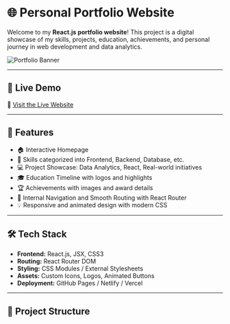 # 🌐 Personal Portfolio Website

Welcome to my **React.js portfolio website**! This project is a digital showcase of my skills, projects, education, achievements, and personal journey in web development and data analytics.

![Portfolio Banner](https://your-image-link-if-any.com/banner.png)

---

## 🚀 Live Demo

🔗 [Visit the Live Website](https://your-live-site-link.com)

---

## 📌 Features

- 🏠 Interactive Homepage
- 🧠 Skills categorized into Frontend, Backend, Database, etc.
- 💻 Project Showcase: Data Analytics, React, Real-world initiatives
- 🎓 Education Timeline with logos and highlights
- 🏆 Achievements with images and award details
- 🔗 Internal Navigation and Smooth Routing with React Router
- 💡 Responsive and animated design with modern CSS

---

## 🛠️ Tech Stack

- **Frontend:** React.js, JSX, CSS3
- **Routing:** React Router DOM
- **Styling:** CSS Modules / External Stylesheets
- **Assets:** Custom Icons, Logos, Animated Buttons
- **Deployment:** GitHub Pages / Netlify / Vercel

---

## 📂 Project Structure

